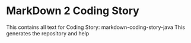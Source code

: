 # MarkDown 2 Coding Story

This contains all text for Coding Story: markdown-coding-story-java
This generates the repository and help
